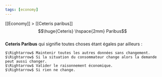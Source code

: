 ```yaml
---
tags: [economy]
---
```


 [[Economy]] > [[Ceteris paribus]]
$$\huge{Ceteris} \hspace{2mm} Paribus$$
<br>
	**Ceteris Paribus** qui signifie toutes choses étant égales par ailleurs :
	
	$\Rightarrow$ Maintenir toutes les autres données sans changement.
	$\Rightarrow$ Si la situation du consommateur change alors la demande peut aussi changer. 
	$\Rightarrow$ Valider le raisonnement économique.
	$\Rightarrow$ Si rien ne change.